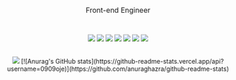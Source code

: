 <div align="center">
  
<font size="3em"> Front-end Engineer </font>
  
<br>

<img src="https://img.shields.io/badge/C++-3766AB?style=flat-square&logo=C++&logoColor=white"/></a>
<img src="https://img.shields.io/badge/Java-5882FA?style=flat-square&logo=Java&logoColor=white"/></a>
<img src="https://img.shields.io/badge/React-FE2E2E?style=flat-square&logo=React&logoColor=white"/></a>
<img src="https://img.shields.io/badge/ReactNative-FE2E2E?style=flat-square&logo=React&logoColor=white"/></a>
<img src="https://img.shields.io/badge/HTML-FE9A2E?style=flat-square&logo=HTML&logoColor=white"/></a>
<img src="https://img.shields.io/badge/CSS-FA5858?style=flat-square&logo=CSS&logoColor=white"/></a>
<img src="https://img.shields.io/badge/JavaScript-F7D358?style=flat-square&logo=JavaScript&logoColor=white"/></a>

<br>

<img src="http://mazassumnida.wtf/api/v2/generate_badge?boj=0909oje">
[![Anurag's GitHub stats](https://github-readme-stats.vercel.app/api?username=0909oje)](https://github.com/anuraghazra/github-readme-stats)

</div>
